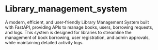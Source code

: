 # Library_management_system
A modern, efficient, and user-friendly Library Management System built with FastAPI, providing APIs to manage books, users, borrowing requests, and logs. This system is designed for libraries to streamline the management of book borrowing, user registration, and admin approvals, while maintaining detailed activity logs.
